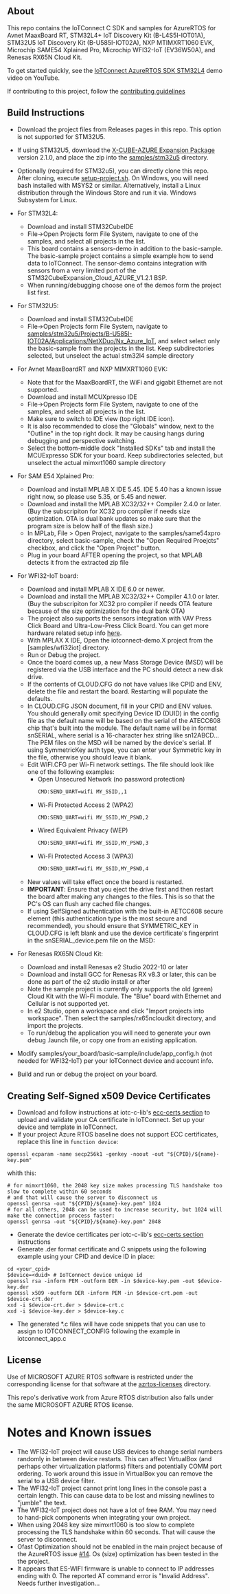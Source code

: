 ## About
This repo contains the IoTConnect C SDK and samples for AzureRTOS for
Avnet MaaxBoard RT,
STM32L4+ IoT Discovery Kit (B-L4S5I-IOT01A), 
STM32U5 IoT Discovery Kit (B-U585I-IOT02A),
NXP MTIMXRT1060 EVK,
Microchip SAME54 Xplained Pro,
Microchip WFI32-IoT (EV36W50A),
and Renesas RX65N Cloud Kit.

To get started quickly, see the [IoTConnect AzureRTOS SDK STM32L4](https://www.youtube.com/watch?v=kkR9r2D4zBQ) demo video on YouTube.

If contributing to this project, follow the [contributing guidelines](CONTRIBUTING.md)

## Build Instructions

* Download the project files from Releases pages in this repo. This option is not supported for STM32U5.
* If using STM32U5, download the [X-CUBE-AZURE Expansion Package](https://www.st.com/en/embedded-software/x-cube-azure.html) version 2.1.0, 
and place the zip into the [samples/stm32u5](samples/stm32u5) directory.
* Optionally (required for STM32u5), you can directly clone this repo. After cloning, execute [setup-project.sh](scripts/setup-project.sh]). 
On Windows, you will need bash installed with MSYS2 or similar. Alternatively, install a Linux distribution through the Windows Store 
and run it via. Windows Subsystem for Linux.   
* For STM32L4:
  * Download and install STM32CubeIDE 
  * File->Open Projects form File System, navigate to one of the samples, and select all projects in the list.
  * This board contains a sensors-demo in addition to the basic-sample. 
    The basic-sample project contains a simple example how to send data to IoTConnect.
    The sensor-demo contains integration with sensors from a very limited port 
    of the STM32CubeExpansion_Cloud_AZURE_V1.2.1 BSP.
  * When running/debugging choose one of the demos form the project list first.
* For STM32U5:
  * Download and install STM32CubeIDE 
  * File->Open Projects form File System, navigate to [samples/stm32u5/Projects/B-U585I-IOT02A/Applications/NetXDuo/Nx_Azure_IoT]([samples/stm32u5/Projects/B-U585I-IOT02A/Applications/NetXDuo/Nx_Azure_IoT), 
and select select only the basic-sample from the projects in the list.
Keep subdirectories selected, but unselect the actual stm32l4 sample directory
* For Avnet MaaxBoardRT and NXP MIMXRT1060 EVK: 
  * Note that for the MaaxBoardRT, the WiFi and gigabit Ethernet are not supported.
  * Download and install MCUXpresso IDE
  * File->Open Projects form File System, navigate to one of the samples, and select all projects in the list. 
  * Make sure to switch to IDE view (top right IDE icon).
  * It is also recommended to close the "Globals" window, next to the "Outline" in the top right dock.
It may be causing hangs during debugging and perspective switching.
  * Select the bottom-middle dock "Installed SDKs" tab and install the MCUExpresso SDK for your board. 
Keep subdirectories selected, but unselect the actual mimxrt1060 sample directory
* For SAM E54 Xplained Pro:
  * Download and install MPLAB X IDE 5.45. IDE 5.40 has a known issue right now, so please use 5.35, or 5.45 and newer.
  * Download and install the MPLAB XC32/32++ Compiler 2.4.0 or later.
  (Buy the subscripiton for XC32 pro compiler if needs size optimization. OTA is dual bank updates so make sure that the program size is below half of the flash size.)
  * In MPLab, File > Open Project, navigate to the samples/same54xpro directory, select basic-sample, 
  check the "Open Required Proejcts" checkbox, and click the "Open Project" button.   
  * Plug in your board AFTER opening the project, so that MPLAB detects it
from the extracted zip file
* For WFI32-IoT board:
  * Download and install MPLAB X IDE 6.0 or newer.
  * Download and install the MPLAB XC32/32++ Compiler 4.1.0 or later.
  (Buy the subscripiton for XC32 pro compiler if needs OTA feature because of the size optimization for the dual bank OTA)
  * The project also supports the sensors integration with VAV Press Click Board and Ultra-Low-Press Click Board. 
  You can get  more hardware related setup info [here](https://github.com/MicrochipTech/AzureDemo_WFI32E01/blob/v0.9.1/Clicks.md).
  * With MPLAX X IDE, Open the iotconnect-demo.X project from the [samples/wfi32iot] directory.
  * Run or Debug the project.
  * Once the board comes up, a new Mass Storage Device (MSD) will be registered via the USB interface and the 
  PC should detect a new disk drive.
  * If the contents of CLOUD.CFG do not have values like CPID and ENV, delete the file and restart the board. 
  Restarting will populate the defaults.
  * In CLOUD.CFG JSON document, fill in your CPID and ENV values.
  You should generally omit specifying Device ID (DUID) in the config file as the default name will be based on the serial of the 
  ATECC608 chip that's built into the module. The default name will be in format snSERIAL, where serial is a 16-character hex string like sn12ABCD...
  The PEM files on the MSD will be named by the device's serial.
  If using SymmetricKey auth type, you can enter your Symmetric key in the file, otherwise you should leave it blank.
  * Edit WIFI.CFG per Wi-Fi network settings. The file should look like one of the following examples:
    - Open Unsecured Network (no password protection)
        ```bash
        CMD:SEND_UART=wifi MY_SSID,,1
        ```
    - Wi-Fi Protected Access 2 (WPA2)
        ```bash
        CMD:SEND_UART=wifi MY_SSID,MY_PSWD,2
        ```
    - Wired Equivalent Privacy (WEP)
        ```bash
        CMD:SEND_UART=wifi MY_SSID,MY_PSWD,3
        ```
    - Wi-Fi Protected Access 3 (WPA3)
        ```bash
        CMD:SEND_UART=wifi MY_SSID,MY_PSWD,4
        ```
  * New values will take effect once the board is restarted. 
  * **IMPORTANT**: Ensure that you eject the drive first and then restart the board after making any changes to the files. 
  This is so that the PC's OS can flush any cached file changes.
  * If using SelfSigned authentication with the built-in AETCC608 secure element (this authentication type is the most secure and recommended),
  you should ensure that SYMMETRIC_KEY in CLOUD.CFG is left blank and use the device certificate's fingerprint in the snSERIAL_device.pem file on the MSD: 
* For Renesas RX65N Cloud Kit:
  * Download and install Renesas e2 Studio 2022-10 or later
  * Download and install GCC for Renesas RX v8.3 or later, this can be done as part of the e2 studio install or after
  * Note the sample project is currently only supports the old (green) Cloud Kit with the Wi-Fi module. The "Blue" board
    with Ethernet and Cellular is not supported yet.
  * In e2 Studio, open a workspace and click "Import projects into workspace". Then select the samples/rx65ncloudkit directory,
  and import the projects.
  * To run/debug the application you will need to generate your own debug .launch file, or copy one from an existing application.

* Modify samples/your_board/basic-sample/include/app_config.h (not needed for WFI32-IoT) per your IoTConnect device and account info.
* Build and run or debug the project on your board.

## Creating Self-Signed x509 Device Certificates
* Download and follow instructions at 
iotc-c-lib's [ecc-certs section](https://github.com/avnet-iotconnect/iotc-c-lib/tree/master/tools/ecc-certs)
to upload and validate your CA certificate in IoTConnect. Set up your device and template in IoTConnect.
* If your project Azure RTOS baseline does not support ECC certificates, replace this line in `function device`:

```shell script
openssl ecparam -name secp256k1 -genkey -noout -out "${CPID}/${name}-key.pem"
```

whith this:

```shell script
# for mimxrt1060, the 2048 key size makes processing TLS handshake too slow to complete within 60 seconds
# and that will cause the server to disconnect us
openssl genrsa -out "${CPID}/${name}-key.pem" 1024
# for all others, 2048 can be used to increase security, but 1024 will make the connection process faster:
openssl genrsa -out "${CPID}/${name}-key.pem" 2048
```
* Generate the device certificates per iotc-c-lib's [ecc-certs section](https://github.com/avnet-iotconnect/iotc-c-lib/tree/master/tools/ecc-certs) instructions
* Generate .der format certificate and C snippets using the following example using your CPID and device ID in place: 

```shell script
cd <your_cpid>
$device=<duid> # IoTConnect device unique id
openssl rsa -inform PEM -outform DER -in $device-key.pem -out $device-key.der
openssl x509 -outform DER -inform PEM -in $device-crt.pem -out $device-crt.der
xxd -i $device-crt.der > $device-crt.c
xxd -i $device-key.der > $device-key.c
```
* The generated *.c files will have code snippets that you can use to assign to IOTCONNECT_CONFIG
following the example in iotconnect_app.c

## License
Use of MICROSOFT AZURE RTOS software is restricted under the corresponding license for that software at the [azrtos-licenses](azrtos-licenses/) directory.

This repo's derivative work from Azure RTOS distribution also falls under the same MICROSOFT AZURE RTOS license.

# Notes and Known issues
* The WFI32-IoT project will cause USB devices to change serial numbers randomly in between device restarts. 
This can affect VirtualBox (and perhaps other virtualization platforms) filters and potentially COMM port ordering. 
To work around this issue in VirtualBox you can remove the serial to a USB device filter.
* The WFI32-IoT project cannot print long lines in the console past a certain length. This can cause data to be lost and missing newlines to "jumble" the text.
* The WFI32-IoT project does not have a lot of free RAM. You may need to hand-pick components when integrating your own project.
* When using  2048 key size mimxrt1060 is too slow to complete processing the TLS handshake within 60 seconds. 
That will cause the server to disconnect.
* Ofast Optimization should not be enabled in the main project because of the
AzureRTOS issue [#14](https://github.com/azure-rtos/samples/issues/14). Os (size) optimization has been tested in the the project.
* It appears that ES-WIFI firmware is unable to connect to IP addresses ending with 0. 
The reported AT command error is "Invalid Address". Needs further investigation...
